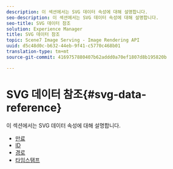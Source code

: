 ```yaml
---
description: 이 섹션에서는 SVG 데이터 속성에 대해 설명합니다.
seo-description: 이 섹션에서는 SVG 데이터 속성에 대해 설명합니다.
seo-title: SVG 데이터 참조
solution: Experience Manager
title: SVG 데이터 참조
topic: Scene7 Image Serving - Image Rendering API
uuid: d5c48d0c-b632-44eb-9f41-c5770c468b01
translation-type: tm+mt
source-git-commit: 4169757880407b62addd0a70ef1807d8b195820b

---
```



# SVG 데이터 참조{#svg-data-reference}

이 섹션에서는 SVG 데이터 속성에 대해 설명합니다.

* [만료](r-expiration-svg.md)
* [ID](r-id-svg.md)
* [경로](r-path-svg.md)
* [타임스탬프](r-timestamp-svg.md)
